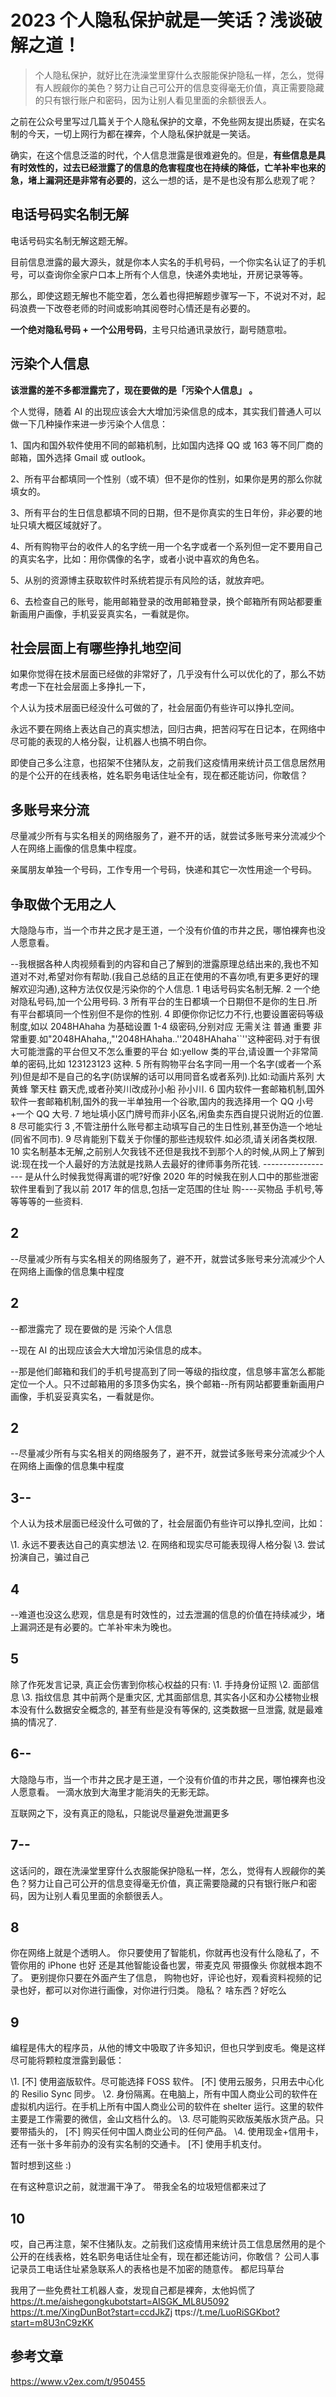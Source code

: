 # 2023 个人隐私保护就是一笑话？浅谈破解之道！

> 个人隐私保护，就好比在洗澡堂里穿什么衣服能保护隐私一样，怎么，觉得有人觊觎你的美色？努力让自己可公开的信息变得毫无价值，真正需要隐藏的只有银行账户和密码，因为让别人看见里面的余额很丢人。

之前在公众号里写过几篇关于个人隐私保护的文章，不免些网友提出质疑，在实名制的今天，一切上网行为都在裸奔，个人隐私保护就是一笑话。

确实，在这个信息泛滥的时代，个人信息泄露是很难避免的。但是，**有些信息是具有时效性的，过去已经泄露了的信息的危害程度也在持续的降低，亡羊补牢也来的急，堵上漏洞还是非常有必要的**，这么一想的话，是不是也没有那么悲观了呢？

## 电话号码实名制无解

电话号码实名制无解这题无解。

目前信息泄露的最大源头，就是你本人实名的手机号码，一个你实名认证了的手机号，可以查询你全家户口本上所有个人信息，快递外卖地址，开房记录等等。

那么，即使这题无解也不能空着，怎么着也得把解题步骤写一下，不说对不对，起码浪费一下改卷老师的时间或影响其阅卷时心情还是有必要的。

**一个绝对隐私号码 + 一个公用号码**，主号只给通讯录放行，副号随意啦。

## 污染个人信息 

**该泄露的差不多都泄露完了，现在要做的是「污染个人信息」 。**

个人觉得，随着 AI 的出现应该会大大增加污染信息的成本，其实我们普通人可以做一下几种操作来进一步污染个人信息：

1、国内和国外软件使用不同的邮箱机制，比如国内选择 QQ 或 163 等不同厂商的邮箱，国外选择 Gmail 或 outlook。

2、所有平台都填同一个性别（或不填）但不是你的性别，如果你是男的那么你就填女的。

3、所有平台的生日信息都填不同的日期，但不是你真实的生日年份，非必要的地址只填大概区域就好了。

4、所有购物平台的收件人的名字统一用一个名字或者一个系列但一定不要用自己的真实名字，比如：用你偶像的名字，或者小说中喜欢的角色名。

5、从别的资源博主获取软件时系统若提示有风险的话，就放弃吧。

6、去检查自己的账号，能用邮箱登录的改用邮箱登录，换个邮箱所有网站都要重新画用户画像，手机妥妥真实名，一看就是你。



## 社会层面上有哪些挣扎地空间

如果你觉得在技术层面已经做的非常好了，几乎没有什么可以优化的了，那么不妨考虑一下在社会层面上多挣扎一下，

个人认为技术层面已经没什么可做的了，社会层面仍有些许可以挣扎空间。

永远不要在网络上表达自己的真实想法，回归古典，把苦闷写在日记本，在网络中尽可能的表现的人格分裂，让机器人也搞不明白你。

即使自己多么注意，也招架不住猪队友，之前我们这疫情用来统计员工信息居然用的是个公开的在线表格，姓名职务电话住址全有，现在都还能访问，你敢信？

## 多账号来分流

尽量减少所有与实名相关的网络服务了，避不开的话，就尝试多账号来分流减少个人在网络上画像的信息集中程度。

亲属朋友单独一个号码，工作专用一个号码，快递和其它一次性用途一个号码。



## 争取做个无用之人

大隐隐与市，当一个市井之民才是王道，一个没有价值的市井之民，哪怕裸奔也没人愿意看。

 







--我根据各种人肉视频看到的内容和自己了解到的泄露原理总结出来的,我也不知道对不对,希望对你有帮助.(我自己总结的且正在使用的不喜勿喷,有更多更好的理解欢迎沟通),这种方法仅仅是污染你的个人信息.
1 电话号码实名制无解.
2 一个绝对隐私号码,加一个公用号码.
3 所有平台的生日都填一个日期但不是你的生日.所有平台都填同一个性别但不是你的性别.
4 即便你你记忆力不行,也要设置密码等级制度,如以 2048HAhaha 为基础设置 1-4 级密码,分别对应 无需关注 普通 重要  非常重要.如"2048HAhaha,,"'2048HAhaha..''2048HAhaha``''这种密码.对于有很大可能泄露的平台但又不怎么重要的平台 如:yellow 类的平台,请设置一个非常简单的密码,比如 123123123 这种.
5 所有购物平台名字同一用一个名字(或者一个系列)但是却不是自己的名字(防误解的话可以用同音名或者系列).比如:动画片系列 大黄蜂 擎天柱 霸天虎,或者孙笑川改成孙小船 孙小川.
6 国内软件一套邮箱机制,国外软件一套邮箱机制,国外的我一半单独用一个谷歌,国内的我选择用一个 QQ 小号+一个 QQ 大号.
7 地址填小区门牌号而非小区名,闲鱼卖东西自提只说附近的位置.
8 尽可能实行 3 ,不管注册什么账号都主动填写自己的生日性别,甚至伪造一个地址(同省不同市).
9 尽肯能别下载关于你懂的那些违规软件.如必须,请关闭各类权限.
10 实名制基本无解,之前别人欠我钱不还但是我找不到那个人的时候,从网上了解到说:现在找一个人最好的方法就是找熟人去最好的律师事务所花钱.
\------------------
是从什么时候我觉得离谱的呢?好像 2020 年的时候我在别人口中的那些泄密软件里看到了我以前 2017 年的信息,包括一定范围的住址 购----买物品 手机号,等等等等的一些资料.

## 2

--尽量减少所有与实名相关的网络服务了，避不开，就尝试多账号来分流减少个人在网络上画像的信息集中程度

## 2

--都泄露完了 现在要做的是 污染个人信息 

--现在 AI 的出现应该会大大增加污染信息的成本。

--那是他们邮箱和我们的手机号提高到了同一等级的指纹度，信息够丰富怎么都能定位一个人。只不过邮箱用的多顶多伪实名，换个邮箱--所有网站都要重新画用户画像，手机妥妥真实名，一看就是你。

## 2

--尽量减少所有与实名相关的网络服务了，避不开，就尝试多账号来分流减少个人在网络上画像的信息集中程度

## 3--

个人认为技术层面已经没什么可做的了，社会层面仍有些许可以挣扎空间，比如：

\1. 永远不要表达自己的真实想法
\2. 在网络和现实尽可能表现得人格分裂
\3. 尝试扮演自己，骗过自己

## 4

--难道也没这么悲观，信息是有时效性的，过去泄漏的信息的价值在持续减少，堵上漏洞还是有必要的。亡羊补牢未为晚也。



## 5

除了作死发言记录, 真正会伤害到你核心权益的只有:
\1. 手持身份证照
\2. 面部信息
\3. 指纹信息
其中前两个是重灾区, 尤其面部信息, 其实各小区和办公楼物业根本没有什么数据安全概念的, 甚至有些是没有等保的, 这类数据一旦泄露, 就是最难搞的情况了.



## 6--

大隐隐与市，当一个市井之民才是王道，一个没有价值的市井之民，哪怕裸奔也没人愿意看。
一滴水放到大海里才能消失的无影无踪。

互联网之下，没有真正的隐私，只能说尽量避免泄漏更多



## 7--

这话问的，跟在洗澡堂里穿什么衣服能保护隐私一样，怎么，觉得有人觊觎你的美色？努力让自己可公开的信息变得毫无价值，真正需要隐藏的只有银行账户和密码，因为让别人看见里面的余额很丢人。



## 8

你在网络上就是个透明人。 你只要使用了智能机，你就再也没有什么隐私了，不管你用的 iPhone 也好 还是其他智能设备也罢，带麦克风 带摄像头  你就根本跑不了。 更别提你只要在外面产生了信息， 购物也好，评论也好，观看资料视频的记录也好，都可以对你进行画像，对你进行归类。 隐私？  啥东西？好吃么



## 9

编程是伟大的程序员，从他的博文中吸取了许多知识，但也只学到皮毛。俺是这样尽可能将颗粒度泄露到最低：

\1. [不] 使用盗版软件。尽可能选择 FOSS 软件。 [不] 使用云服务，只用去中心化的 Resilio Sync 同步。
\2. 身份隔离。在电脑上，所有中国人商业公司的软件在虚拟机内运行。在手机上所有中国人商业公司的软件在 shelter 运行。这里的软件主要是工作需要的微信，金山文档什么的。
\3. 尽可能购买欧版美版水货产品。只要带插头的， [不] 购买任何中国人商业公司的任何产品。
\4. 使用现金+信用卡，还有一张十多年前办的没有实名制的交通卡。 [不] 使用手机支付。

暂时想到这些 :)



在有这种意识之前，就泄漏干净了。
带我全名的垃圾短信都来过了



## 10

哎，自己再注意，架不住猪队友。之前我们这疫情用来统计员工信息居然用的是个公开的在线表格，姓名职务电话住址全有，现在都还能访问，你敢信？
公司人事记录员工电话住址紧急联系人的表格也是不加密的随意传。
都尼玛草台



我用了一些免费社工机器人查，发现自己都是裸奔，太他妈慌了 
https://t.me/aishegongkubotstart=AISGK_ML8U5092
https://t.me/XingDunBot?start=ccdJkZj
ttps://[t.me/LuoRiSGKbot?start=m8U3nC9zKK](http://t.me/LuoRiSGKbot?start=m8U3nC9zKK)





## 参考文章

https://www.v2ex.com/t/950455
